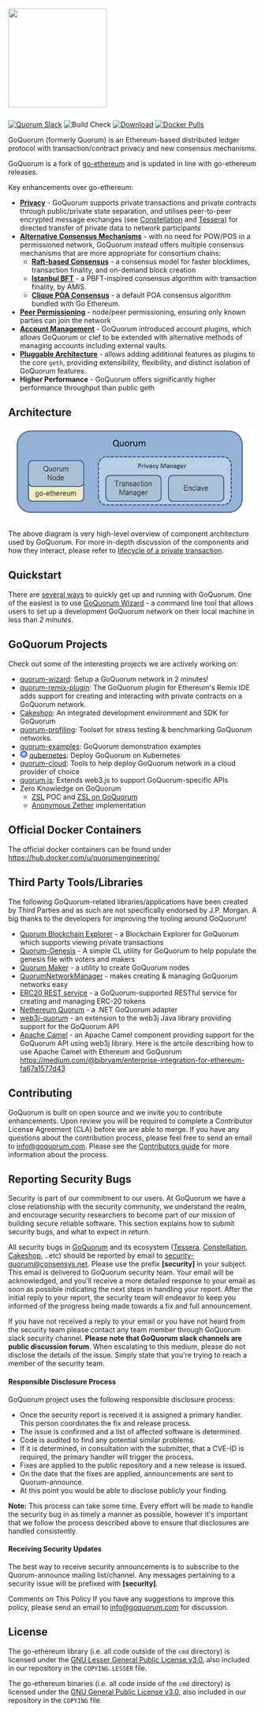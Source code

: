 # <img src="https://raw.githubusercontent.com/jpmorganchase/quorum/master/logo.png" width="200" height="200"/>

<a href="https://www.goquorum.com/slack-inviter" target="_blank" rel="noopener"><img title="Quorum Slack" src="https://93ecjxb0d3.execute-api.us-east-1.amazonaws.com/Express/badge.svg" alt="Quorum Slack" /></a>
![Build Check](https://github.com/jpmorganchase/quorum/workflows/Build%20Check/badge.svg?branch=master)
[![Download](https://api.bintray.com/packages/quorumengineering/quorum/geth/images/download.svg)](https://bintray.com/quorumengineering/quorum/geth/_latestVersion)
[![Docker Pulls](https://img.shields.io/docker/pulls/quorumengineering/quorum)](https://hub.docker.com/r/quorumengineering/quorum)

GoQuorum (formerly Quorum) is an Ethereum-based distributed ledger protocol with transaction/contract privacy and new consensus mechanisms.

GoQuorum is a fork of [go-ethereum](https://github.com/ethereum/go-ethereum) and is updated in line with go-ethereum releases.

Key enhancements over go-ethereum:

* [__Privacy__](https://docs.goquorum.consensys.net/en/stable/Concepts/Privacy/Privacy/) - GoQuorum supports private transactions and private contracts through public/private state separation, and utilises peer-to-peer encrypted message exchanges (see [Constellation](https://github.com/consensys/constellation) and [Tessera](https://github.com/consensys/tessera)) for directed transfer of private data to network participants
* [__Alternative Consensus Mechanisms__](https://docs.goquorum.consensys.net/en/stable/Concepts/Consensus/Overview/) - with no need for POW/POS in a permissioned network, GoQuorum instead offers multiple consensus mechanisms that are more appropriate for consortium chains:
    * [__Raft-based Consensus__](https://docs.goquorum.consensys.net/en/stable/Concepts/Consensus/Raft/) - a consensus model for faster blocktimes, transaction finality, and on-demand block creation
    * [__Istanbul BFT__](https://docs.goquorum.consensys.net/en/stable/Concepts/Consensus/IBFT/) - a PBFT-inspired consensus algorithm with transaction finality, by AMIS.
    * [__Clique POA Consensus__](https://github.com/ethereum/EIPs/issues/225) - a default POA consensus algorithm bundled with Go Ethereum.
* [__Peer Permissioning__](https://docs.goquorum.consensys.net/en/stable/Concepts/Permissioning/PermissionsOverview/) - node/peer permissioning, ensuring only known parties can join the network
* [__Account Management__](https://docs.goquorum.consensys.net/en/stable/Concepts/AccountManagement/) - GoQuorum introduced account plugins, which allows GoQuorum or clef to be extended with alternative methods of managing accounts including external vaults.
* [__Pluggable Architecture__](https://docs.goquorum.consensys.net/en/stable/Concepts/AccountManagement/) -  allows adding additional features as plugins to the core `geth`, providing extensibility, flexibility, and distinct isolation of GoQuorum features.
* __Higher Performance__ - GoQuorum offers significantly higher performance throughput than public geth

## Architecture

![GoQuorum Tessera Privacy Flow](https://github.com/consensys/quorum/blob/master/docs/Quorum%20Design.png)

The above diagram is very high-level overview of component architecture used by GoQuorum. For more in-depth discussion of the components and how they interact, please refer to [lifecycle of a private transaction](https://docs.goquorum.consensys.net/en/stable/Concepts/Privacy/PrivateTransactionLifecycle/).

## Quickstart
There are [several ways](https://docs.goquorum.consensys.net/en/stable/HowTo/GetStarted/GettingStartedOverview/) to quickly get up and running with GoQuorum.  One of the easiest is to use [GoQuorum Wizard](https://docs.goquorum.consensys.net/en/stable/HowTo/GetStarted/GettingStartedOverview/#goquorum-wizard) - a command line tool that allows users to set up a development GoQuorum network on their local machine in less than *2 minutes*.

## GoQuorum Projects

Check out some of the interesting projects we are actively working on:

* [quorum-wizard](https://docs.goquorum.consensys.net/en/stable/HowTo/GetStarted/Wizard/GettingStarted/): Setup a GoQuorum network in 2 minutes!
* [quorum-remix-plugin](https://docs.goquorum.consensys.net/en/stable/Reference/RemixPlugin/Overview/): The GoQuorum plugin for Ethereum's Remix IDE adds support for creating and interacting with private contracts on a GoQuorum network.
* [Cakeshop](https://docs.goquorum.consensys.net/en/stable/HowTo/GetStarted/Cakeshop/): An integrated development environment and SDK for GoQuorum
* [quorum-profiling](https://docs.goquorum.consensys.net/en/stable/Concepts/Profiling/): Toolset for stress testing & benchmarking GoQuorum networks. 
* [quorum-examples](https://docs.goquorum.consensys.net/en/stable/Reference/GoQuorum-Projects/): GoQuorum demonstration examples
* <img src="docs/images/qubernetes/k8s-logo.png" width="15"/> [qubernetes](https://docs.goquorum.consensys.net/en/stable/HowTo/GetStarted/GettingStartedOverview/#goquorum-on-kubernetes-qubernetes): Deploy GoQuorum on Kubernetes
* [quorum-cloud](https://docs.goquorum.consensys.net/en/stable/HowTo/GetStarted/GettingStartedOverview/#creating-a-network-deployed-in-the-cloud): Tools to help deploy GoQuorum network in a cloud provider of choice
* [quorum.js](https://docs.goquorum.consensys.net/en/stable/Reference/quorum.js/Overview/): Extends web3.js to support GoQuorum-specific APIs
* Zero Knowledge on GoQuorum
   * [ZSL](https://docs.goquorum.consensys.net/en/stable/Reference/GoQuorum-Projects/#zsl-proof-of-concept) POC and [ZSL on GoQuorum](https://github.com/ConsenSys/zsl-q/blob/master/README.md)
   * [Anonymous Zether](https://github.com/ConsenSys/anonymous-zether) implementation



## Official Docker Containers
The official docker containers can be found under https://hub.docker.com/u/quorumengineering/

## Third Party Tools/Libraries

The following GoQuorum-related libraries/applications have been created by Third Parties and as such are not specifically endorsed by J.P. Morgan.  A big thanks to the developers for improving the tooling around GoQuorum!

* [Quorum Blockchain Explorer](https://github.com/web3labs/epirus-free) - a Blockchain Explorer for GoQuorum which supports viewing private transactions
* [Quorum-Genesis](https://github.com/davebryson/quorum-genesis) - A simple CL utility for GoQuorum to help populate the genesis file with voters and makers
* [Quorum Maker](https://github.com/synechron-finlabs/quorum-maker/) - a utility to create GoQuorum nodes
* [QuorumNetworkManager](https://github.com/ConsenSys/QuorumNetworkManager) - makes creating & managing GoQuorum networks easy
* [ERC20 REST service](https://github.com/web3labs/erc20-rest-service) - a GoQuorum-supported RESTful service for creating and managing ERC-20 tokens
* [Nethereum Quorum](https://github.com/Nethereum/Nethereum/tree/master/src/Nethereum.Quorum) - a .NET GoQuorum adapter
* [web3j-quorum](https://github.com/web3j/web3j-quorum) - an extension to the web3j Java library providing support for the GoQuorum API
* [Apache Camel](http://github.com/apache/camel) - an Apache Camel component providing support for the GoQuorum API using web3j library. Here is the artcile describing how to use Apache Camel with Ethereum and GoQuorum https://medium.com/@bibryam/enterprise-integration-for-ethereum-fa67a1577d43

## Contributing
GoQuorum is built on open source and we invite you to contribute enhancements. Upon review you will be required to complete a Contributor License Agreement (CLA) before we are able to merge. If you have any questions about the contribution process, please feel free to send an email to [info@goquorum.com](mailto:info@goquorum.com). Please see the [Contributors guide](.github/CONTRIBUTING.md) for more information about the process.

## Reporting Security Bugs
Security is part of our commitment to our users. At GoQuorum we have a close relationship with the security community, we understand the realm, and encourage security researchers to become part of our mission of building secure reliable software. This section explains how to submit security bugs, and what to expect in return.

All security bugs in [GoQuorum](https://github.com/consensys/quorum) and its ecosystem ([Tessera](https://github.com/consensys/tessera), [Constellation](https://github.com/consensys/constellation), [Cakeshop](https://github.com/consensys/cakeshop), ..etc)  should be reported by email to [security-quorum@consensys.net](mailto:security-quorum@consensys.net). Please use the prefix **[security]** in your subject. This email is delivered to GoQuorum security team. Your email will be acknowledged, and you'll receive a more detailed response to your email as soon as possible indicating the next steps in handling your report. After the initial reply to your report, the security team will endeavor to keep you informed of the progress being made towards a fix and full announcement.

If you have not received a reply to your email or you have not heard from the security team please contact any team member through GoQuorum slack security channel. **Please note that GoQuorum slack channels are public discussion forum**. When escalating to this medium, please do not disclose the details of the issue. Simply state that you're trying to reach a member of the security team.

#### Responsible Disclosure Process
GoQuorum project uses the following responsible disclosure process:

- Once the security report is received it is assigned a primary handler. This person coordinates the fix and release process.
- The issue is confirmed and a list of affected software is determined.
- Code is audited to find any potential similar problems.
- If it is determined, in consultation with the submitter, that a CVE-ID is required, the primary handler will trigger the process.
- Fixes are applied to the public repository and a new release is issued.
- On the date that the fixes are applied, announcements are sent to Quorum-announce.
- At this point you would be able to disclose publicly your finding.

**Note:** This process can take some time. Every effort will be made to handle the security bug in as timely a manner as possible, however it's important that we follow the process described above to ensure that disclosures are handled consistently.

#### Receiving Security Updates
The best way to receive security announcements is to subscribe to the Quorum-announce mailing list/channel. Any messages pertaining to a security issue will be prefixed with **[security]**.

Comments on This Policy
If you have any suggestions to improve this policy, please send an email to info@goquorum.com for discussion.

## License

The go-ethereum library (i.e. all code outside of the `cmd` directory) is licensed under the
[GNU Lesser General Public License v3.0](https://www.gnu.org/licenses/lgpl-3.0.en.html), also
included in our repository in the `COPYING.LESSER` file.

The go-ethereum binaries (i.e. all code inside of the `cmd` directory) is licensed under the
[GNU General Public License v3.0](https://www.gnu.org/licenses/gpl-3.0.en.html), also included
in our repository in the `COPYING` file.
